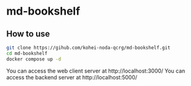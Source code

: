 # md-bookshelf

## How to use

```sh
git clone https://gihub.com/kohei-noda-qcrg/md-bookshelf.git
cd md-bookshelf
docker compose up -d
```

You can access the web client server at http://localhost:3000/
You can access the backend server at http://localhost:5000/
